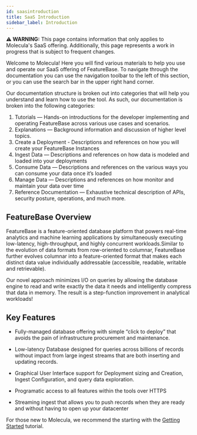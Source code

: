 ```yaml
---
id: saasintroduction
title: SaaS Introduction
sidebar_label: Introduction
---
```


 **⚠ WARNING:** This page contains information that only applies to Molecula's SaaS offering. Additionally, this page represents a work in progress that is subject to frequent changes. 

Welcome to Molecula! Here you will find various materials to help you use and operate our SaaS offering of FeatureBase. To navigate through the documentation you can use the navigation toolbar to the left of this section, or you can use the search bar in the upper right hand corner.

Our documentation structure is broken out into categories that will help you understand and learn how to use the tool. As such, our documentation is broken into the following categories:

1. Tutorials — Hands-on introductions for the developer implementing and operating FeatureBase across various use cases and scenarios.
2. Explanations — Background information and discussion of higher level topics.
3. Create a Deployment - Descriptions and references on how you will create your FeatureBase Instances
4. Ingest Data — Descriptions and references on how data is modeled and loaded into your deployments
5. Consume Data — Descriptions and references on the various ways you can consume your data once it’s loaded
6. Manage Data — Descriptions and references on how monitor and maintain your data over time
7. Reference Documentation — Exhaustive technical description of APIs, security posture, operations, and much more.

## FeatureBase Overview

FeatureBase is a feature-oriented database platform that powers real-time analytics and machine learning applications by simultaneously executing low-latency, high-throughput, and highly concurrent workloads.Similar to the evolution of data formats from row-oriented to columnar, FeatureBase further evolves columnar into a feature-oriented format that makes each distinct data value individually addressable (accessible, readable, writable and retrievable). 

Our novel approach minimizes I/O on queries by allowing the database engine to read and write exactly the data it needs and intelligently compress that data in memory. The result is a step-function improvement in analytical workloads!

## Key Features

- Fully-managed database offering with simple “click to deploy” that avoids the pain of infrastructure procurement and maintenance.

- Low-latency Database designed for queries across billions of records without impact from large ingest streams that are both inserting and updating records.

- Graphical User Interface support for Deployment sizing and Creation, Ingest Configuration, and query data exploration.

- Programatic access to all features within the tools over HTTPS

- Streaming ingest that allows you to push records when they are ready and without having to open up your datacenter

For those new to Molecula, we recommend the starting with the [Getting Started](/saas/saas-tutorials/saasquickstart) tutorial.


